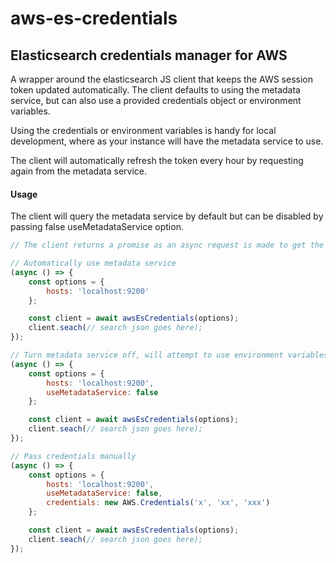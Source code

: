 # aws-es-credentials
## Elasticsearch credentials manager for AWS

A wrapper around the elasticsearch JS client that keeps the AWS session token updated automatically.
The client defaults to using the metadata service, but can also use a provided credentials object or environment variables.

Using the credentials or environment variables is handy for local development, where as your instance will have the metadata service to use.

The client will automatically refresh the token every hour by requesting again from the metadata service.

#### Usage
The client will query the metadata service by default but can be disabled by passing false useMetadataService option.
```javascript
// The client returns a promise as an async request is made to get the session token values

// Automatically use metadata service
(async () => {
    const options = {
        hosts: 'localhost:9200'
    };

    const client = await awsEsCredentials(options);
    client.seach(// search json goes here);
});

// Turn metadata service off, will attempt to use environment variables
(async () => {
    const options = {
        hosts: 'localhost:9200',
        useMetadataService: false
    };

    const client = await awsEsCredentials(options);
    client.seach(// search json goes here);
});

// Pass credentials manually
(async () => {
    const options = {
        hosts: 'localhost:9200',
        useMetadataService: false,
        credentials: new AWS.Credentials('x', 'xx', 'xxx')
    };

    const client = await awsEsCredentials(options);
    client.seach(// search json goes here);
});
```
